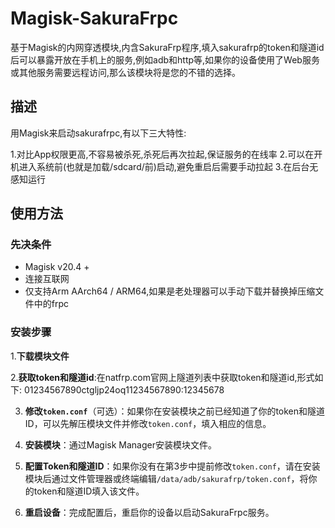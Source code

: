 # Magisk-SakuraFrpc

基于Magisk的内网穿透模块,内含SakuraFrp程序,填入sakurafrp的token和隧道id后可以暴露开放在手机上的服务,例如adb和http等,如果你的设备使用了Web服务或其他服务需要远程访问,那么该模块将是您的不错的选择。

## 描述

用Magisk来启动sakurafrpc,有以下三大特性:

1.对比App权限更高,不容易被杀死,杀死后再次拉起,保证服务的在线率
2.可以在开机进入系统前(也就是加载/sdcard/前)启动,避免重启后需要手动拉起
3.在后台无感知运行

## 使用方法

### 先决条件

- Magisk v20.4 +
- 连接互联网
- 仅支持Arm AArch64 / ARM64,如果是老处理器可以手动下载并替换掉压缩文件中的frpc

### 安装步骤

1.**下载模块文件**

2.**获取token和隧道id**:在natfrp.com官网上隧道列表中获取token和隧道id,形式如下: 01234567890ctgljp24oq11234567890:12345678

3. **修改`token.conf`**（可选）：如果你在安装模块之前已经知道了你的token和隧道ID，可以先解压模块文件并修改`token.conf`，填入相应的信息。

4. **安装模块**：通过Magisk Manager安装模块文件。

5. **配置Token和隧道ID**：如果你没有在第3步中提前修改`token.conf`，请在安装模块后通过文件管理器或终端编辑`/data/adb/sakurafrp/token.conf`，将你的token和隧道ID填入该文件。

6. **重启设备**：完成配置后，重启你的设备以启动SakuraFrpc服务。

